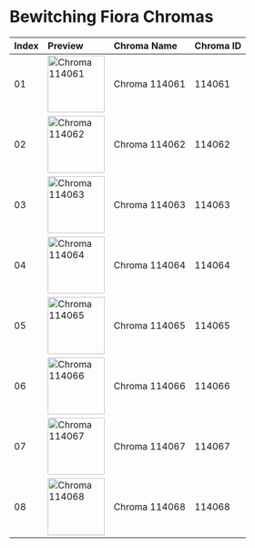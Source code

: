 # Bewitching Fiora Chromas

| Index | Preview | Chroma Name | Chroma ID |
|:---|:---|:---|:---|
| 01 | <img src='https://raw.communitydragon.org/latest/plugins/rcp-be-lol-game-data/global/default/v1/champion-chroma-images/114/114061.png' alt='Chroma 114061' width='100'> | Chroma 114061 | 114061 |
| 02 | <img src='https://raw.communitydragon.org/latest/plugins/rcp-be-lol-game-data/global/default/v1/champion-chroma-images/114/114062.png' alt='Chroma 114062' width='100'> | Chroma 114062 | 114062 |
| 03 | <img src='https://raw.communitydragon.org/latest/plugins/rcp-be-lol-game-data/global/default/v1/champion-chroma-images/114/114063.png' alt='Chroma 114063' width='100'> | Chroma 114063 | 114063 |
| 04 | <img src='https://raw.communitydragon.org/latest/plugins/rcp-be-lol-game-data/global/default/v1/champion-chroma-images/114/114064.png' alt='Chroma 114064' width='100'> | Chroma 114064 | 114064 |
| 05 | <img src='https://raw.communitydragon.org/latest/plugins/rcp-be-lol-game-data/global/default/v1/champion-chroma-images/114/114065.png' alt='Chroma 114065' width='100'> | Chroma 114065 | 114065 |
| 06 | <img src='https://raw.communitydragon.org/latest/plugins/rcp-be-lol-game-data/global/default/v1/champion-chroma-images/114/114066.png' alt='Chroma 114066' width='100'> | Chroma 114066 | 114066 |
| 07 | <img src='https://raw.communitydragon.org/latest/plugins/rcp-be-lol-game-data/global/default/v1/champion-chroma-images/114/114067.png' alt='Chroma 114067' width='100'> | Chroma 114067 | 114067 |
| 08 | <img src='https://raw.communitydragon.org/latest/plugins/rcp-be-lol-game-data/global/default/v1/champion-chroma-images/114/114068.png' alt='Chroma 114068' width='100'> | Chroma 114068 | 114068 |
